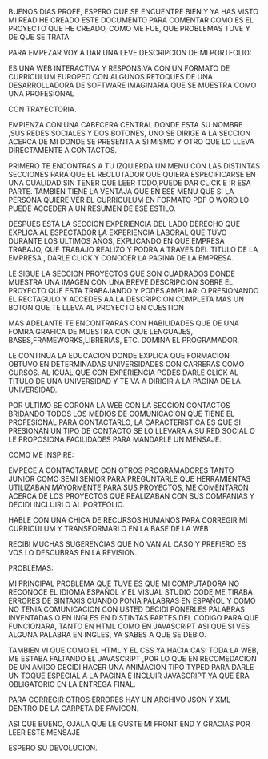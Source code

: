 BUENOS DIAS PROFE, ESPERO QUE SE ENCUENTRE BIEN Y YA HAS VISTO MI READ
HE CREADO ESTE DOCUMENTO PARA COMENTAR COMO ES EL PROYECTO QUE HE CREADO, COMO ME FUE, QUE PROBLEMAS TUVE Y DE QUE SE TRATA

PARA EMPEZAR VOY A DAR UNA LEVE DESCRIPCION DE MI PORTFOLIO:

ES UNA WEB INTERACTIVA Y RESPONSIVA CON UN FORMATO DE CURRICULUM EUROPEO CON ALGUNOS RETOQUES DE UNA DESARROLLADORA DE SOFTWARE IMAGINARIA QUE SE MUESTRA COMO UNA PROFESIONAL 

CON TRAYECTORIA.

EMPIENZA CON UNA CABECERA CENTRAL DONDE ESTA SU NOMBRE ,SUS REDES SOCIALES Y DOS BOTONES, UNO SE DIRIGE A LA SECCION ACERCA DE MI DONDE SE PRESENTA
A SI MISMO Y OTRO QUE LO LLEVA DIRECTAMENTE A CONTACTOS.

PRIMERO TE ENCONTRAS A TU IZQUIERDA UN MENU CON LAS DISTINTAS SECCIONES PARA QUE EL RECLUTADOR QUE QUIERA ESPECIFICARSE EN UNA CUALIDAD SIN TENER QUE LEER TODO,PUEDE
DAR CLICK E IR ESA PARTE.
TAMBIEN TIENE LA VENTAJA QUE EN ESE MENU QUE SI LA PERSONA QUIERE VER EL CURRICULUM EN FORMATO PDF O WORD LO PUEDE ACCEDER A UN RESUMEN DE ESE ESTILO.

DESPUES ESTA LA SECCION EXPERIENCIA DEL LADO DERECHO QUE EXPLICA AL ESPECTADOR LA EXPERIENCIA LABORAL QUE TUVO DURANTE LOS ULTIMOS AÑOS, EXPLICANDO EN QUE EMPRESA
TRABAJO, QUE TRABAJO REALIZO Y PODRA A TRAVES DEL TITULO DE LA EMPRESA , DARLE CLICK Y CONOCER LA PAGINA DE LA EMPRESA.

LE SIGUE LA SECCION PROYECTOS QUE SON CUADRADOS DONDE MUESTRA UNA IMAGEN CON UNA BREVE DESCRIPCION SOBRE EL PROYECTO QUE ESTA TRABAJANDO Y PODES AMPLIARLO PRESIONANDO
EL RECTAGULO Y ACCEDES AA LA DESCRIPCION COMPLETA MAS UN BOTON QUE TE LLEVA AL PROYECTO EN CUESTION

MAS ADELANTE TE ENCONTRARAS CON HABILIDADES QUE DE UNA FOMRA GRAFICA DE MUESTRA CON QUE LENGUAJES, BASES,FRAMEWORKS,LIBRERIAS, ETC. DOMINA EL PROGRAMADOR.

LE CONTINUA LA EDUCACION DONDE EXPLICA QUE FORMACION OBTUVO EN DETERMINADAS UNIVERSIDADES CON CARRERAS COMO CURSOS. AL IGUAL QUE CON EXPERIENCIA PODES DARLE CLICK AL TITULO
DE UNA UNIVERSIDAD Y TE VA A DIRIGIR A LA PAGINA DE LA UNIVERSIDAD.
 
POR ULTIMO SE CORONA LA WEB CON LA SECCION CONTACTOS BRIDANDO TODOS LOS MEDIOS DE COMUNICACION QUE TIENE EL PROFESIONAL PARA CONTACTARLO, LA CARACTERISTICA
ES QUE SI PRESIONAN UN TIPO DE CONTACTO SE LO LLEVARA A SU RED SOCIAL O LE PROPOSIONA FACILIDADES PARA MANDARLE UN MENSAJE.

COMO ME INSPIRE:

EMPECE A CONTACTARME CON OTROS PROGRAMADORES TANTO JUNIOR COMO SEMI SENIOR PARA PREGUNTARLE QUE HERRAMIENTAS UTILIZABAN MAYORMENTE PARA SUS PROYECTOS,
ME COMENTARON ACERCA DE LOS PROYECTOS QUE REALIZABAN CON SUS COMPANIAS Y DECIDI INCLUIRLO AL PORTFOLIO.

HABLE CON UNA CHICA DE RECURSOS HUMANOS PARA CORREGIR MI CURRICULUM Y TRANSFORMARLO EN LA BASE DE LA WEB

RECIBI MUCHAS SUGERENCIAS QUE NO VAN AL CASO Y PREFIERO ES VOS LO DESCUBRAS EN LA REVISION.

PROBLEMAS:

MI PRINCIPAL PROBLEMA QUE TUVE ES QUE MI COMPUTADORA NO RECONOCE EL IDIOMA ESPAÑOL Y EL VISUAL STUDIO CODE ME TIRABA
ERRORES DE SINTAXIS CUANDO PONIA PALABRAS EN ESPAÑOL Y COMO NO TENIA COMUNICACION CON USTED DECIDI PONERLES
PALABRAS INVENTADAS O EN INGLES EN DISTINTAS PARTES DEL CODIGO PARA QUE FUNCIONARA, TANTO EN HTML COMO EN JAVASCRIPT
ASI QUE SI VES ALGUNA PALABRA EN INGLES, YA SABES A QUE SE DEBIO.

TAMBIEN VI QUE COMO EL HTML Y EL CSS YA HACIA CASI TODA LA WEB, ME ESTABA FALTANDO EL JAVASCRIPT ,POR LO QUE 
EN RECOMEDACION DE UN AMIGO DECIDI HACER UNA ANIMACION TIPO TYPED PARA DARLE UN TOQUE ESPECIAL A LA PAGINA
E INCLUIR JAVASCRIPT YA QUE ERA OBLIGATORIO EN LA ENTREGA FINAL.

PARA CORREGIR OTROS ERRORES HAY UN ARCHIVO JSON Y XML DENTRO DE LA CARPETA DE FAVICON.
 
ASI QUE BUENO, OJALA QUE LE GUSTE MI FRONT END Y GRACIAS POR LEER ESTE MENSAJE

ESPERO SU DEVOLUCION.



